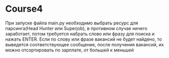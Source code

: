 # Course4

  При запуске файла main.py необходимо выбрать ресурс для парсинга(Head Hunter или Superjob), в противном случае ничего заработает,
потом требуется набрать слово или фразу для поиска и нажать ENTER.
  Если по слову или фразе вакансий не будет найдено, то выведется соответствующее сообщение, после получения вакансий, их можно отсортировать по зарплате, от большей к меньшей
